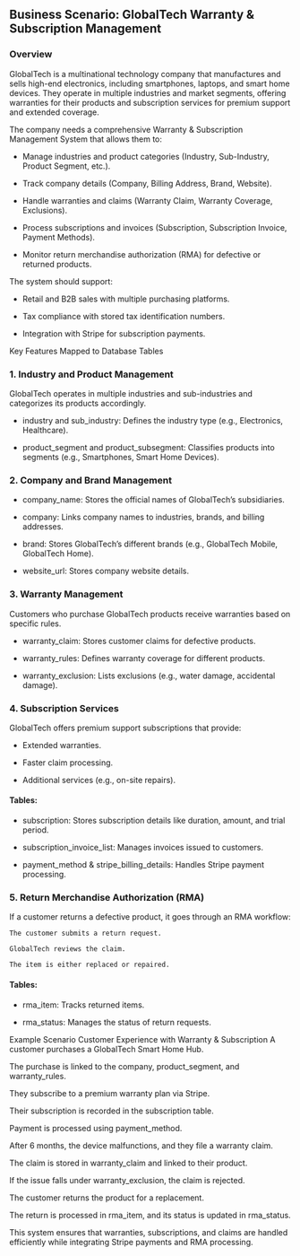 ## Business Scenario: GlobalTech Warranty & Subscription Management
 
### Overview
 
GlobalTech is a multinational technology company that manufactures and sells high-end electronics, including smartphones, laptops, and smart home devices. They operate in multiple industries and market segments, offering warranties for their products and subscription services for premium support and extended coverage.

The company needs a comprehensive Warranty & Subscription Management System that allows them to:

- Manage industries and product categories (Industry, Sub-Industry, Product Segment, etc.).

- Track company details (Company, Billing Address, Brand, Website).

- Handle warranties and claims (Warranty Claim, Warranty Coverage, Exclusions).

- Process subscriptions and invoices (Subscription, Subscription Invoice, Payment Methods).

- Monitor return merchandise authorization (RMA) for defective or returned products.

The system should support:

- Retail and B2B sales with multiple purchasing platforms.

- Tax compliance with stored tax identification numbers.

- Integration with Stripe for subscription payments.

Key Features Mapped to Database Tables

### 1. Industry and Product Management
   GlobalTech operates in multiple industries and sub-industries and categorizes its products accordingly.
- industry and sub_industry: Defines the industry type (e.g., Electronics, Healthcare).

- product_segment and product_subsegment: Classifies products into segments (e.g., Smartphones, Smart Home Devices).

### 2. Company and Brand Management
- company_name: Stores the official names of GlobalTech’s subsidiaries.

- company: Links company names to industries, brands, and billing addresses.

- brand: Stores GlobalTech’s different brands (e.g., GlobalTech Mobile, GlobalTech Home).

- website_url: Stores company website details.

### 3. Warranty Management 
   Customers who purchase GlobalTech products receive warranties based on specific rules.

- warranty_claim: Stores customer claims for defective products.

- warranty_rules: Defines warranty coverage for different products.

- warranty_exclusion: Lists exclusions (e.g., water damage, accidental damage).

### 4. Subscription Services
   GlobalTech offers premium support subscriptions that provide:

- Extended warranties.

- Faster claim processing.

- Additional services (e.g., on-site repairs).

#### Tables:

- subscription: Stores subscription details like duration, amount, and trial period.

- subscription_invoice_list: Manages invoices issued to customers.

- payment_method & stripe_billing_details: Handles Stripe payment processing.

### 5. Return Merchandise Authorization (RMA)
If a customer returns a defective product, it goes through an RMA workflow:

    The customer submits a return request.
    
    GlobalTech reviews the claim.
    
    The item is either replaced or repaired.

#### Tables:

- rma_item: Tracks returned items.

- rma_status: Manages the status of return requests.

Example Scenario
Customer Experience with Warranty & Subscription
A customer purchases a GlobalTech Smart Home Hub.

The purchase is linked to the company, product_segment, and warranty_rules.

They subscribe to a premium warranty plan via Stripe.

Their subscription is recorded in the subscription table.

Payment is processed using payment_method.

After 6 months, the device malfunctions, and they file a warranty claim.

The claim is stored in warranty_claim and linked to their product.

If the issue falls under warranty_exclusion, the claim is rejected.

The customer returns the product for a replacement.

The return is processed in rma_item, and its status is updated in rma_status.

This system ensures that warranties, subscriptions, and claims are handled efficiently while integrating Stripe payments and RMA processing.
